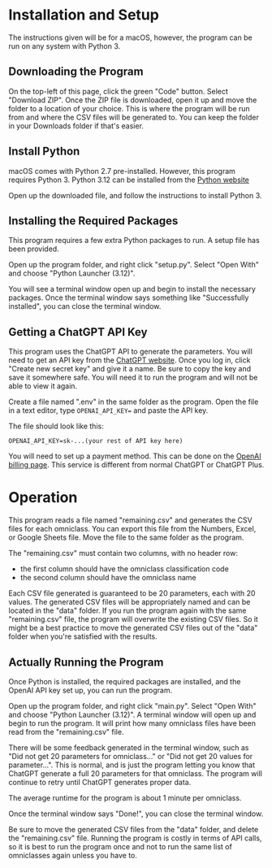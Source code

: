 # Installation and Setup

The instructions given will be for a macOS, however, the program can be run on any system with Python 3.

## Downloading the Program

On the top-left of this page, click the green "Code" button. Select "Download ZIP". Once the ZIP file is downloaded,
open it up and move the folder to a location of your choice. This is where the program will be run from and where
the CSV files will be generated to. You can keep the folder in your Downloads folder if that's easier.

## Install Python

macOS comes with Python 2.7 pre-installed. However, this program requires Python 3.
Python 3.12 can be installed from the [Python website](https://www.python.org/ftp/python/3.12.1/python-3.12.1-macos11.pkg)

Open up the downloaded file, and follow the instructions to install Python 3.

## Installing the Required Packages

This program requires a few extra Python packages to run. A setup file has been provided.

Open up the program folder, and right click "setup.py". Select "Open With" and choose "Python Launcher (3.12)".

You will see a terminal window open up and begin to install the necessary packages. Once the terminal window says something
like "Successfully installed", you can close the terminal window.

## Getting a ChatGPT API Key

This program uses the ChatGPT API to generate the parameters. You will need to get an API key from the
[ChatGPT website](https://platform.openai.com/api-keys). Once you log in, click "Create new secret key" and give it a name.
Be sure to copy the key and save it somewhere safe. You will need it to run the program and will not be able to view it
again.

Create a file named ".env" in the same folder as the program. Open the file in a text editor, type `OPENAI_API_KEY=` and paste the API key.

The file should look like this:
```
OPENAI_API_KEY=sk-...(your rest of API key here)
```

You will need to set up a payment method. This can be done on the [OpenAI billing page](https://platform.openai.com/billing).
This service is different from normal ChatGPT or ChatGPT Plus.

# Operation

This program reads a file named "remaining.csv" and generates the CSV files for each omniclass. You can export this file
from the Numbers, Excel, or Google Sheets file. Move the file to the same folder as the program.

The "remaining.csv" must contain two columns, with no header row:
- the first column should have the omniclass classification code
- the second column should have the omniclass name

Each CSV file generated is guaranteed to be 20 parameters, each with 20 values. The generated CSV files will be appropriately
named and can be located in the "data" folder. If you run the program again with the same "remaining.csv" file, the program
will overwrite the existing CSV files. So it might be a best practice to move the generated CSV files out of the "data" folder
when you're satisfied with the results.

## Actually Running the Program

Once Python is installed, the required packages are installed, and the OpenAI API key set up, you can run the program.

Open up the program folder, and right click "main.py". Select "Open With" and choose "Python Launcher (3.12)".
A terminal window will open up and begin to run the program. It will print how many omniclass files have been read
from the "remaining.csv" file.

There will be some feedback generated in the terminal window, such as "Did not get 20 parameters for omniclass..." or
"Did not get 20 values for parameter...". This is normal, and is just the program letting you know that ChatGPT
generate a full 20 parameters for that omniclass. The program will continue to retry until ChatGPT generates proper data.

The average runtime for the program is about 1 minute per omniclass.

Once the terminal window says "Done!", you can close the terminal window.

Be sure to move the generated CSV files from the "data" folder, and delete the "remaining.csv" file. Running the program
is costly in terms of API calls, so it is best to run the program once and not to run the same list of omniclasses again
unless you have to.